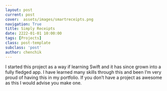 ```yaml
---
layout: post
current: post
cover:  assets/images/smartreceipts.png
navigation: True
title: Simply Receipts
date: 2222-01-01 10:00:00
tags: [Projects]
class: post-template
subclass: 'post'
author: chenchik
---
```


I started this project as a way if learning Swift and it has since grown into a fully fledged app. I have learned many skills through this and been I’m very proud of having this in my portfolio. If you don’t have a project as awesome as this I would advise you make one.
